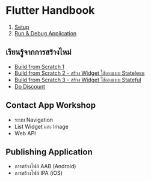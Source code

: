 
# Flutter Handbook

1. [Setup](setup.md)
2. [Run & Debug Application](run-and-debug-app.md)


## เรียนรู้จากการสร้างไหม่

- [Build from Scratch 1](scratch-1.md)
- [Build from Scratch 2 - สร้าง Widget ใช้เองแบบ Stateless](scratch-2.md)
- [Build from Scratch 3 - สร้าง Widget ใช้เองแบบ Stateful](scratch-3.md)
- [Do Discount](do-discount.md)

## Contact App Workshop

- ระบบ Navigation
- List Widget และ Image
- Web API 

## Publishing Application 

- การสร้างไฟล์ AAB (Android)
- การสร้างไฟล์ IPA (iOS)
